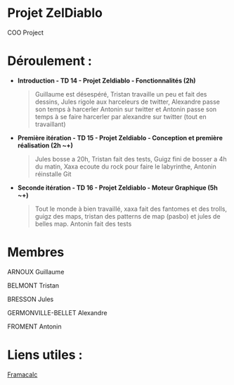 # Projet ZelDiablo
COO Project

Déroulement :
==

- **Introduction - TD 14 - Projet Zeldiablo - Fonctionnalités (2h)**
    > Guillaume est désespéré, Tristan travaille un peu et fait des dessins, Jules rigole aux harceleurs de twitter, Alexandre passe son temps à harcerler Antonin sur twitter et Antonin passe son temps à se faire harcerler par alexandre sur twitter (tout en travaillant)
- **Première itération - TD 15 - Projet Zeldiablo - Conception et première réalisation (2h ~+)**
    > Jules bosse a 20h, Tristan fait des tests, Guigz fini de bosser a 4h du matin, Xaxa ecoute du rock pour faire le labyrinthe, Antonin réinstalle Git
- **Seconde itération - TD 16 - Projet Zeldiablo - Moteur Graphique (5h ~+)**
    > Tout le monde à bien travaillé, xaxa fait des fantomes et des trolls, guigz des maps, tristan des patterns de map (pasbo) et jules de belles map. Antonin fait des tests


# Membres

ARNOUX Guillaume

BELMONT Tristan

BRESSON Jules

GERMONVILLE-BELLET Alexandre

FROMENT Antonin

# Liens utiles :

[Framacalc](https://lite.framacalc.org/9nif-2021_zeldiablo_groupe_abbgf)
